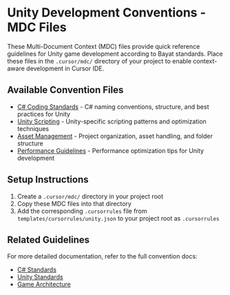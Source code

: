 # Unity Development Conventions - MDC Files

These Multi-Document Context (MDC) files provide quick reference guidelines for Unity game development according to Bayat standards. Place these files in the `.cursor/mdc/` directory of your project to enable context-aware development in Cursor IDE.

## Available Convention Files

- [C# Coding Standards](csharp_standards.md) - C# naming conventions, structure, and best practices for Unity
- [Unity Scripting](unity_scripting.md) - Unity-specific scripting patterns and optimization techniques
- [Asset Management](asset_management.md) - Project organization, asset handling, and folder structure
- [Performance Guidelines](performance_guidelines.md) - Performance optimization tips for Unity development

## Setup Instructions

1. Create a `.cursor/mdc/` directory in your project root
2. Copy these MDC files into that directory
3. Add the corresponding `.cursorrules` file from `templates/cursorrules/unity.json` to your project root as `.cursorrules`

## Related Guidelines

For more detailed documentation, refer to the full convention docs:

- [C# Standards](../../../docs/languages/csharp.md)
- [Unity Standards](../../../docs/frameworks/unity.md)
- [Game Architecture](../../../docs/architecture/game.md)
